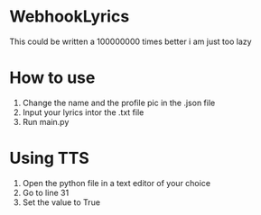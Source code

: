 # WebhookLyrics
This could be written a 100000000 times better i am just too lazy
# How to use
1. Change the name and the profile pic in the .json file
2. Input your lyrics intor the .txt file
3. Run main.py

# Using TTS
1. Open the python file in a text editor of your choice
2. Go to line 31
3. Set the value to True